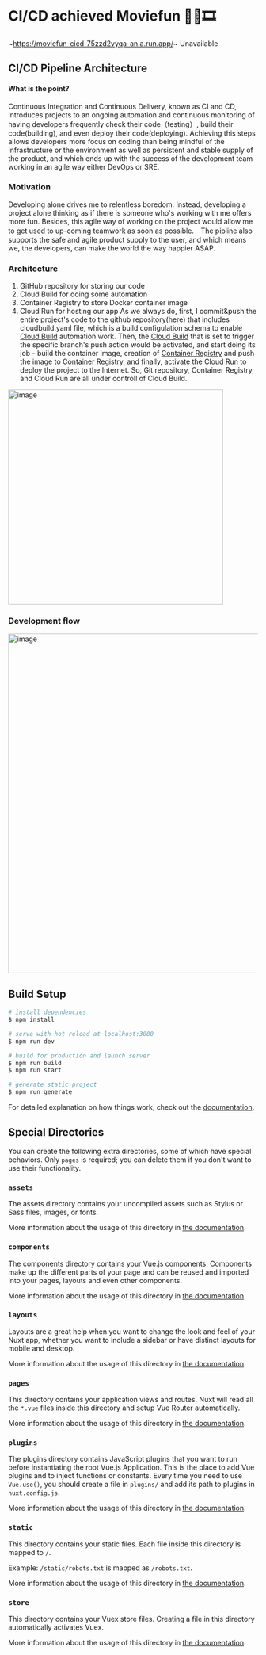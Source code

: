 # CI/CD achieved Moviefun 🍿🎥🎞️
~https://moviefun-cicd-75zzd2vyqa-an.a.run.app/~
Unavailable

## CI/CD Pipeline Architecture
#### What is the point?
Continuous Integration and Continuous Delivery, known as CI and CD, introduces projects to an ongoing automation and continuous monitoring of having developers frequently check their code（testing）, build their code(building), and even deploy their code(deploying). Achieving this steps allows developers more focus on coding than being mindful of the infrastructure or the environment as well as  persistent and stable supply of the product, and which ends up with the success of the development team working in an agile way either DevOps or SRE.
### Motivation
Developing alone drives me to relentless boredom. Instead, developing a project alone thinking as if there is someone who's working with me offers more fun. Besides, this agile way of working on the project would allow me to get used to up-coming teamwork as soon as possible.　The pipline also supports the safe and agile product supply to the user, and which means we, the developers, can make the world the way happier ASAP.

### Architecture
  1. GitHub repository for storing our code
  2. Cloud Build for doing some automation
  3. Container Registry to store Docker container image
  4. Cloud Run for hosting our app
As we always do, first, I commit&push the entire project's code to the github repository(here) that includes cloudbuild.yaml file, which is a build configulation schema to enable [Cloud Build](https://cloud.google.com/build) automation work. Then, the [Cloud Build](https://cloud.google.com/build) that is set to trigger the specific branch's push action would be activated, and start doing its job - build the container image, creation of [Container Registry](https://cloud.google.com/container-registry) and push the image to [Container Registry](https://cloud.google.com/container-registry), and finally, activate the [Cloud Run](https://cloud.google.com/run) to deploy the project to the Internet. So, Git repository, Container Registry, and Cloud Run are all under controll of Cloud Build.

  <img width="434" alt="image" src="https://user-images.githubusercontent.com/74392116/212459155-725bd2ea-f85a-4d4d-be84-518265077d55.png">


### Development flow
<img width="685" alt="image" src="https://user-images.githubusercontent.com/74392116/212458666-52758b6b-5818-42b1-ba54-d1ee82bb5974.png">
<!-- 
### Why GCP?
I mean, it's affordable.  -->

## Build Setup

```bash
# install dependencies
$ npm install

# serve with hot reload at localhost:3000
$ npm run dev

# build for production and launch server
$ npm run build
$ npm run start

# generate static project
$ npm run generate
```

For detailed explanation on how things work, check out the [documentation](https://nuxtjs.org).

## Special Directories

You can create the following extra directories, some of which have special behaviors. Only `pages` is required; you can delete them if you don't want to use their functionality.

### `assets`

The assets directory contains your uncompiled assets such as Stylus or Sass files, images, or fonts.

More information about the usage of this directory in [the documentation](https://nuxtjs.org/docs/2.x/directory-structure/assets).

### `components`

The components directory contains your Vue.js components. Components make up the different parts of your page and can be reused and imported into your pages, layouts and even other components.

More information about the usage of this directory in [the documentation](https://nuxtjs.org/docs/2.x/directory-structure/components).

### `layouts`

Layouts are a great help when you want to change the look and feel of your Nuxt app, whether you want to include a sidebar or have distinct layouts for mobile and desktop.

More information about the usage of this directory in [the documentation](https://nuxtjs.org/docs/2.x/directory-structure/layouts).


### `pages`

This directory contains your application views and routes. Nuxt will read all the `*.vue` files inside this directory and setup Vue Router automatically.

More information about the usage of this directory in [the documentation](https://nuxtjs.org/docs/2.x/get-started/routing).

### `plugins`

The plugins directory contains JavaScript plugins that you want to run before instantiating the root Vue.js Application. This is the place to add Vue plugins and to inject functions or constants. Every time you need to use `Vue.use()`, you should create a file in `plugins/` and add its path to plugins in `nuxt.config.js`.

More information about the usage of this directory in [the documentation](https://nuxtjs.org/docs/2.x/directory-structure/plugins).

### `static`

This directory contains your static files. Each file inside this directory is mapped to `/`.

Example: `/static/robots.txt` is mapped as `/robots.txt`.

More information about the usage of this directory in [the documentation](https://nuxtjs.org/docs/2.x/directory-structure/static).

### `store`

This directory contains your Vuex store files. Creating a file in this directory automatically activates Vuex.

More information about the usage of this directory in [the documentation](https://nuxtjs.org/docs/2.x/directory-structure/store).
